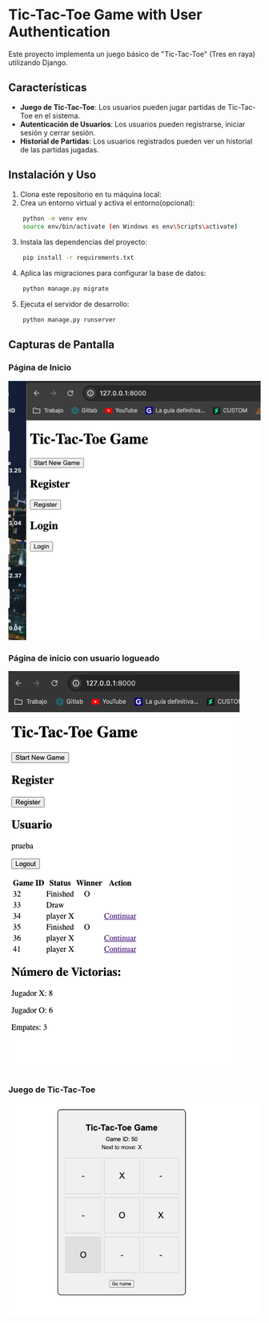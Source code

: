 # Tic-Tac-Toe Game with User Authentication

Este proyecto implementa un juego básico de "Tic-Tac-Toe" (Tres en raya) utilizando Django.
## Características

- **Juego de Tic-Tac-Toe**: Los usuarios pueden jugar partidas de Tic-Tac-Toe en el sistema.
- **Autenticación de Usuarios**: Los usuarios pueden registrarse, iniciar sesión y cerrar sesión.
- **Historial de Partidas**: Los usuarios registrados pueden ver un historial de las partidas jugadas.


## Instalación y Uso

1. Clona este repositorio en tu máquina local:
2. Crea un entorno virtual y activa el entorno(opcional):
```bash
    python -m venv env
    source env/bin/activate (en Windows es env\Scripts\activate)
   ```
3. Instala las dependencias del proyecto:

```bash
    pip install -r requirements.txt
```
4. Aplica las migraciones para configurar la base de datos:

```bash
    python manage.py migrate
```
5. Ejecuta el servidor de desarrollo:

```bash
    python manage.py runserver
```

## Capturas de Pantalla

### Página de Inicio
![Página de Inicio](screenshots/HomeWithoutLogin.png)
### Página de inicio con usuario logueado
![Página de inicio con usuario logueado](screenshots/HomeWithLogin.png)
### Juego de Tic-Tac-Toe
![Juego de Tic-Tac-Toe](screenshots/game.png)
